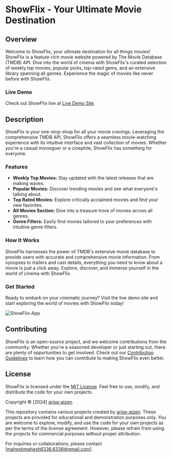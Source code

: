 # ShowFlix - Your Ultimate Movie Destination

## Overview
Welcome to ShowFlix, your ultimate destination for all things movies! ShowFlix is a feature-rich movie website powered by The Movie Database (TMDB) API. Dive into the world of cinema with ShowFlix's curated selection of weekly top movies, popular picks, top-rated gems, and an extensive library spanning all genres. Experience the magic of movies like never before with ShowFlix.

### Live Demo
Check out ShowFlix live at [Live Demo Site](#)

## Description
ShowFlix is your one-stop-shop for all your movie cravings. Leveraging the comprehensive TMDB API, ShowFlix offers a seamless movie-watching experience with its intuitive interface and vast collection of movies. Whether you're a casual moviegoer or a cinephile, ShowFlix has something for everyone.

### Features
- **Weekly Top Movies:** Stay updated with the latest releases that are making waves.
- **Popular Movies:** Discover trending movies and see what everyone's talking about.
- **Top Rated Movies:** Explore critically acclaimed movies and find your new favorites.
- **All Movies Section:** Dive into a treasure trove of movies across all genres.
- **Genre Filters:** Easily find movies tailored to your preferences with intuitive genre filters.

### How It Works
ShowFlix harnesses the power of TMDB's extensive movie database to provide users with accurate and comprehensive movie information. From synopses to trailers and cast details, everything you need to know about a movie is just a click away. Explore, discover, and immerse yourself in the world of cinema with ShowFlix.

### Get Started
Ready to embark on your cinematic journey? Visit the live demo site and start exploring the world of movies with ShowFlix today!

![ShowFlix-App]()

## Contributing
ShowFlix is an open-source project, and we welcome contributions from the community. Whether you're a seasoned developer or just starting out, there are plenty of opportunities to get involved. Check out our [Contribution Guidelines](CONTRIBUTING.md) to learn how you can contribute to making ShowFlix even better.

## License
ShowFlix is licensed under the [MIT License](LICENSE). Feel free to use, modify, and distribute the code for your own projects.

Copyright © [2024] [arise-aizen](https://github.com/arise-aizen-404).

This repository contains various projects created by [arise-aizen](https://github.com/arise-aizen-404). These projects are provided for educational and demonstration purposes only. You are welcome to explore, modify, and use the code for your own projects as per the terms of the license agreement. However, please refrain from using the projects for commercial purposes without proper attribution.

For inquiries or collaborations, please contact [maheshmahesh6336.6336@gmail.com].
